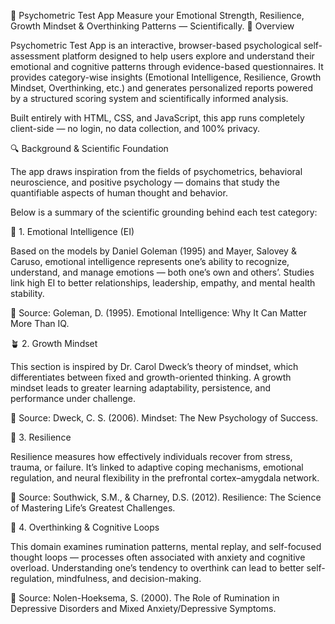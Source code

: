 🧠 Psychometric Test App
Measure your Emotional Strength, Resilience, Growth Mindset & Overthinking Patterns — Scientifically.
🌿 Overview

Psychometric Test App is an interactive, browser-based psychological self-assessment platform designed to help users explore and understand their emotional and cognitive patterns through evidence-based questionnaires.
It provides category-wise insights (Emotional Intelligence, Resilience, Growth Mindset, Overthinking, etc.) and generates personalized reports powered by a structured scoring system and scientifically informed analysis.

Built entirely with HTML, CSS, and JavaScript, this app runs completely client-side — no login, no data collection, and 100% privacy.

🔍 Background & Scientific Foundation

The app draws inspiration from the fields of psychometrics, behavioral neuroscience, and positive psychology — domains that study the quantifiable aspects of human thought and behavior.

Below is a summary of the scientific grounding behind each test category:

🧭 1. Emotional Intelligence (EI)

Based on the models by Daniel Goleman (1995) and Mayer, Salovey & Caruso, emotional intelligence represents one’s ability to recognize, understand, and manage emotions — both one’s own and others’.
Studies link high EI to better relationships, leadership, empathy, and mental health stability.

🧪 Source: Goleman, D. (1995). Emotional Intelligence: Why It Can Matter More Than IQ.

🪴 2. Growth Mindset

This section is inspired by Dr. Carol Dweck’s theory of mindset, which differentiates between fixed and growth-oriented thinking.
A growth mindset leads to greater learning adaptability, persistence, and performance under challenge.

🧪 Source: Dweck, C. S. (2006). Mindset: The New Psychology of Success.

💪 3. Resilience

Resilience measures how effectively individuals recover from stress, trauma, or failure.
It’s linked to adaptive coping mechanisms, emotional regulation, and neural flexibility in the prefrontal cortex–amygdala network.

🧪 Source: Southwick, S.M., & Charney, D.S. (2012). Resilience: The Science of Mastering Life’s Greatest Challenges.

🔄 4. Overthinking & Cognitive Loops

This domain examines rumination patterns, mental replay, and self-focused thought loops — processes often associated with anxiety and cognitive overload.
Understanding one’s tendency to overthink can lead to better self-regulation, mindfulness, and decision-making.

🧪 Source: Nolen-Hoeksema, S. (2000). The Role of Rumination in Depressive Disorders and Mixed Anxiety/Depressive Symptoms.